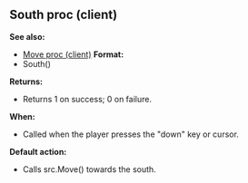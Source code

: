 ## South proc (client)
**See also:**
*   [Move proc (client)](/ref/client/proc/Move.md) <!-- -->
**Format:**
*   South()
<!-- -->
**Returns:**
*   Returns 1 on success; 0 on failure.
<!-- -->
**When:**
*   Called when the player presses the \"down\" key or cursor.
<!-- -->
**Default action:**
*   Calls src.Move() towards the south.
